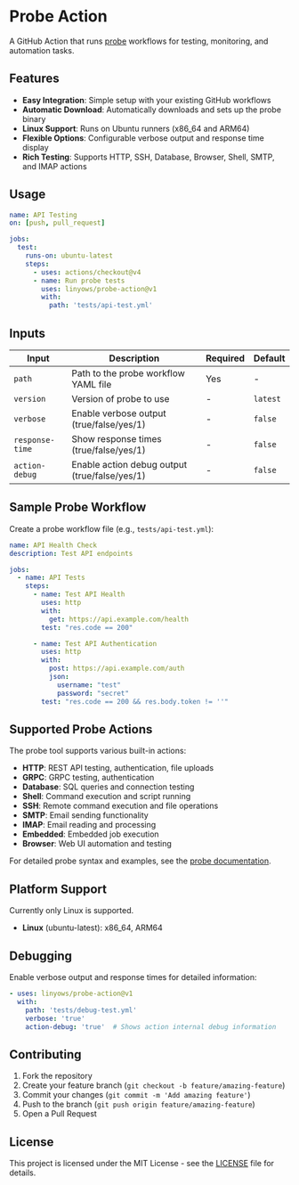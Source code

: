 Probe Action
==

A GitHub Action that runs [probe](https://github.com/linyows/probe) workflows for testing, monitoring, and automation tasks.

Features
--

- **Easy Integration**: Simple setup with your existing GitHub workflows
- **Automatic Download**: Automatically downloads and sets up the probe binary
- **Linux Support**: Runs on Ubuntu runners (x86_64 and ARM64)
- **Flexible Options**: Configurable verbose output and response time display
- **Rich Testing**: Supports HTTP, SSH, Database, Browser, Shell, SMTP, and IMAP actions

Usage
--


```yaml
name: API Testing
on: [push, pull_request]

jobs:
  test:
    runs-on: ubuntu-latest
    steps:
      - uses: actions/checkout@v4
      - name: Run probe tests
        uses: linyows/probe-action@v1
        with:
          path: 'tests/api-test.yml'
```

Inputs
--

| Input | Description | Required | Default |
|-------|-------------|----------|---------|
| `path` | Path to the probe workflow YAML file | Yes | - |
| `version` | Version of probe to use | - | `latest` |
| `verbose` | Enable verbose output (true/false/yes/1) | - | `false` |
| `response-time` | Show response times (true/false/yes/1) | - | `false` |
| `action-debug` | Enable action debug output (true/false/yes/1) | - | `false` |

Sample Probe Workflow
--

Create a probe workflow file (e.g., `tests/api-test.yml`):

```yaml
name: API Health Check
description: Test API endpoints

jobs:
  - name: API Tests
    steps:
      - name: Test API Health
        uses: http
        with:
          get: https://api.example.com/health
        test: "res.code == 200"

      - name: Test API Authentication
        uses: http
        with:
          post: https://api.example.com/auth
          json:
            username: "test"
            password: "secret"
        test: "res.code == 200 && res.body.token != ''"
```

Supported Probe Actions
--

The probe tool supports various built-in actions:

- **HTTP**: REST API testing, authentication, file uploads
- **GRPC**: GRPC testing, authentication
- **Database**: SQL queries and connection testing
- **Shell**: Command execution and script running
- **SSH**: Remote command execution and file operations
- **SMTP**: Email sending functionality
- **IMAP**: Email reading and processing
- **Embedded**: Embedded job execution
- **Browser**: Web UI automation and testing

For detailed probe syntax and examples, see the [probe documentation](https://github.com/linyows/probe).

Platform Support
--

Currently only Linux is supported.

- **Linux** (ubuntu-latest): x86_64, ARM64

Debugging
--

Enable verbose output and response times for detailed information:

```yaml
- uses: linyows/probe-action@v1
  with:
    path: 'tests/debug-test.yml'
    verbose: 'true'
    action-debug: 'true'  # Shows action internal debug information
```

Contributing
--

1. Fork the repository
2. Create your feature branch (`git checkout -b feature/amazing-feature`)
3. Commit your changes (`git commit -m 'Add amazing feature'`)
4. Push to the branch (`git push origin feature/amazing-feature`)
5. Open a Pull Request

License
--

This project is licensed under the MIT License - see the [LICENSE](LICENSE) file for details.
